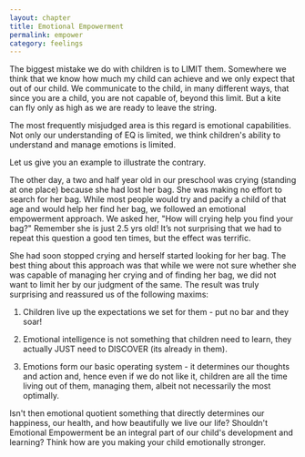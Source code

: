 ```yaml
---
layout: chapter
title: Emotional Empowerment
permalink: empower
category: feelings
---
```


The biggest mistake we do with children is to LIMIT them. Somewhere we think that we know how much my child can achieve and we only expect that out of our child. We communicate to the child, in many different ways, that since you are a child, you are not capable of, beyond this limit. But a kite can fly only as high as we are ready to leave the string.

The most frequently misjudged area is this regard is emotional capabilities. Not only our understanding of EQ is limited, we think children's ability to understand and manage emotions is limited.

Let us give you an example to illustrate the contrary.

The other day, a two and half year old in our preschool was crying (standing at one place) because she had lost her bag. She was making no effort to search for her bag. While most people would try and pacify a child of that age and would help her find her bag, we followed an emotional empowerment approach. We asked her, "How will crying help you find your bag?" Remember she is just 2.5 yrs old! It’s not surprising that we had to repeat this question a good ten times, but the effect was terrific.

She had soon stopped crying and herself started looking for her bag. The best thing about this approach was that while we were not sure whether she was capable of managing her crying and of finding her bag, we did not want to limit her by our judgment of the same. The result was truly surprising and reassured us of the following maxims:

1. Children live up the expectations we set for them - put no bar and they soar!

2. Emotional intelligence is not something that children need to learn, they actually JUST need to DISCOVER (its already in them).

3. Emotions form our basic operating system - it determines our thoughts and action and, hence even if we do not like it, children are all the time living out of them, managing them, albeit not necessarily the most optimally.

Isn't then emotional quotient something that directly determines our happiness, our health, and how beautifully we live our life? Shouldn't Emotional Empowerment be an integral part of our child's development and learning? Think how are you making your child emotionally stronger.
